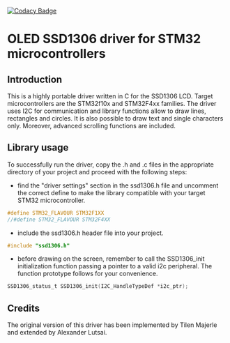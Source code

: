 [![Codacy Badge](https://api.codacy.com/project/badge/Grade/dee6f005b2004c4092abbeed8aae6317)](https://www.codacy.com/manual/hardware994/OLED-SSD1306-STM32-DRIVER?utm_source=github.com&amp;utm_medium=referral&amp;utm_content=GiovanniScotti/OLED-SSD1306-STM32-DRIVER&amp;utm_campaign=Badge_Grade)

# OLED SSD1306 driver for STM32 microcontrollers
## Introduction
This is a highly portable driver written in C for the SSD1306 LCD.
Target microcontrollers are the STM32f10x and STM32F4xx families.
The driver uses I2C for communication and library functions allow to draw lines,
rectangles and circles. It is also possible to draw text and single characters only.
Moreover, advanced scrolling functions are included.

## Library usage
To successfully run the driver, copy the .h and .c files in the appropriate
directory of your project and proceed with the following steps:
*  find the "driver settings" section in the ssd1306.h file and uncomment the correct define
   to make the library compatible with your target STM32 microcontroller.
```C
#define STM32_FLAVOUR STM32F1XX
//#define STM32_FLAVOUR STM32F4XX
```
*  include the ssd1306.h header file into your project.
```C
#include "ssd1306.h"
```
*  before drawing on the screen, remember to call the SSD1306\_init initialization function
   passing a pointer to a valid i2c peripheral. The function prototype follows for your
   convenience.
```C
SSD1306_status_t SSD1306_init(I2C_HandleTypeDef *i2c_ptr);
```

## Credits
The original version of this driver has been implemented by Tilen Majerle and extended by
Alexander Lutsai.
